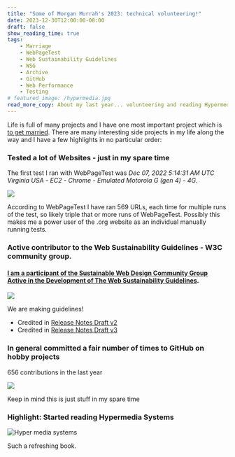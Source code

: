 ```yaml
---
title: "Some of Morgan Murrah's 2023: technical volunteering!"
date: 2023-12-30T12:00:00-08:00
draft: false
show_reading_time: true
tags: 
    - Marriage
    - WebPageTest
    - Web Sustainability Guidelines
    - WSG
    - Archive
    - GitHub
    - Web Performance
    - Testing
# featured_image: /hypermedia.jpg
read_more_copy: About my last year... volunteering and reading Hypermedia Systems...
---
```


Life is full of many projects and I have one most important project which is [to get married](/posts/engagement). There are many interesting side projects in my life along the way and I have a few highlights in no particular order:

### Tested a lot of Websites - just in my spare time

The first test I ran with WebPageTest was *Dec 07, 2022 5:14:31 AM UTC	Virginia USA - EC2 - Chrome - Emulated Motorola G (gen 4) - 4G*.

![](/waterfall.png)

According to WebPageTest I have ran 569 URLs, each time for multiple runs of the test, so likely triple that or more runs of WebPageTest. Possibly this makes me a power user of the .org website as an individual manually running tests.

### Active contributor to the Web Sustainability Guidelines - W3C community group.

#### [I am a participant of the Sustainable Web Design Community Group Active in the Development of The Web Sustainability Guidelines](https://w3c.github.io/sustyweb/#participants-of-the-swd-cg-active-in-the-development-of-this-document).

![](/wsg.png)

We are making guidelines! 

- Credited in [Release Notes Draft v2](https://github.com/w3c/sustyweb/releases/tag/v1.0-D2)
- Credited in [Release Notes Draft v3](https://github.com/w3c/sustyweb/releases/tag/v1.0-D3)


### In general committed a fair number of times to GitHub on hobby projects

656 contributions in the last year

![](/graph.png)

Keep in mind this is just stuff in my spare time


### Highlight: Started reading Hypermedia Systems

![Hyper media systems](/hypermedia.jpg)

Such a refreshing book.

